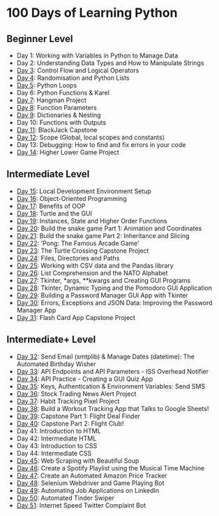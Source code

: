 # 100 Days of Learning Python

## Beginner Level

- Day 1: Working with Variables in Python to Manage Data
- Day 2: Understanding Data Types and How to Manipulate Strings
- [Day 3](https://github.com/cookieflakes2/cf2_udemy100Days_Pyprojects/tree/master/day3): Control Flow and Logical Operators
- [Day 4](https://github.com/cookieflakes2/cf2_udemy100Days_Pyprojects/tree/master/day4): Randomisation and Python Lists
- [Day 5](https://github.com/cookieflakes2/cf2_udemy100Days_Pyprojects/tree/master/day5): Python Loops
- Day 6: Python Functions & Karel
- [Day 7](https://github.com/cookieflakes2/cf2_udemy100Days_Pyprojects/tree/master/day7): Hangman Project
- [Day 8](https://github.com/cookieflakes2/cf2_udemy100Days_Pyprojects/tree/master/day8): Function Parameters
- [Day 9](https://github.com/cookieflakes2/cf2_udemy100Days_Pyprojects/tree/master/day9): Dictionaries & Nesting
- Day 10: Functions with Outputs
- [Day 11](https://github.com/cookieflakes2/cf2_udemy100Days_Pyprojects/tree/master/day11): BlackJack Capstone
- [Day 12](https://github.com/cookieflakes2/cf2_udemy100Days_Pyprojects/tree/master/day12): Scope (Global, local scopes and constants)
- Day 13: Debugging: How to find and fix errors in your code
- [Day 14](https://github.com/cookieflakes2/cf2_udemy100Days_Pyprojects/tree/master/day14): Higher Lower Game Project

## Intermediate Level

- [Day 15](https://github.com/cookieflakes2/cf2_udemy100Days_Pyprojects/tree/master/day15): Local Development Environment Setup
- [Day 16](https://github.com/cookieflakes2/cf2_udemy100Days_Pyprojects/tree/master/day16): Object-Oriented Programming
- [Day 17](https://github.com/cookieflakes2/cf2_udemy100Days_Pyprojects/tree/master/day17): Benefits of OOP
- [Day 18](https://github.com/cookieflakes2/cf2_udemy100Days_Pyprojects/tree/master/day18): Turtle and the GUI
- [Day 19](https://github.com/cookieflakes2/cf2_udemy100Days_Pyprojects/tree/master/day19): Instances, State and Higher Order Functions
- [Day 20](https://github.com/cookieflakes2/cf2_udemy100Days_Pyprojects/tree/master/day20): Build the snake game Part 1: Animation and Coordinates
- [Day 21](https://github.com/cookieflakes2/cf2_udemy100Days_Pyprojects/tree/master/day21): Build the snake game Part 2: Inheritance and Slicing
- [Day 22](https://github.com/cookieflakes2/cf2_udemy100Days_Pyprojects/tree/master/day22): 'Pong: The Famous Arcade Game'
- [Day 23](https://github.com/cookieflakes2/cf2_udemy100Days_Pyprojects/tree/master/day23): The Turtle Crossing Capstone Project
- [Day 24](https://github.com/cookieflakes2/cf2_udemy100Days_Pyprojects/tree/master/day24): Files, Directories and Paths
- [Day 25](https://github.com/cookieflakes2/cf2_udemy100Days_Pyprojects/tree/master/day25): Working with CSV data and the Pandas library
- [Day 26](https://github.com/cookieflakes2/cf2_udemy100Days_Pyprojects/tree/master/day26): List Comprehension and the NATO Alphabet
- [Day 27](https://github.com/cookieflakes2/cf2_udemy100Days_Pyprojects/tree/master/day27): Tkinter, *args, **kwargs and Creating GUI Programs
- [Day 28](https://github.com/cookieflakes2/cf2_udemy100Days_Pyprojects/tree/master/day28): Tkinter, Dynamic Typing and the Pomodoro GUI Application
- [Day 29](https://github.com/cookieflakes2/cf2_udemy100Days_Pyprojects/tree/master/day29): Building a Password Manager GUI App with Tkinter
- [Day 30](https://github.com/cookieflakes2/cf2_udemy100Days_Pyprojects/tree/master/day30): Errors, Exceptions and JSON Data: Improving the Password Manager App
- [Day 31](https://github.com/cookieflakes2/cf2_udemy100Days_Pyprojects/tree/master/day31): Flash Card App Capstone Project

## Intermediate+ Level

- [Day 32](https://github.com/cookieflakes2/cf2_udemy100Days_Pyprojects/tree/master/day32): Send Email (smtplib) & Manage Dates (datetime): The Automated Birthday Wisher
- [Day 33](https://github.com/cookieflakes2/cf2_udemy100Days_Pyprojects/tree/master/day33): API Endpoints and API Parameters - ISS Overhead Notifier
- [Day 34](https://github.com/cookieflakes2/cf2_udemy100Days_Pyprojects/tree/master/day34): API Practice - Creating a GUI Quiz App
- [Day 35](https://github.com/cookieflakes2/cf2_udemy100Days_Pyprojects/tree/master/day35): Keys, Authentication & Environment Variables: Send SMS
- [Day 36](https://github.com/cookieflakes2/cf2_udemy100Days_Pyprojects/tree/master/day36): Stock Trading News Alert Project
- [Day 37](https://github.com/cookieflakes2/cf2_udemy100Days_Pyprojects/tree/master/day37): Habit Tracking Pixel Project
- [Day 38](https://github.com/cookieflakes2/cf2_udemy100Days_Pyprojects/tree/master/day38): Build a Workout Tracking App that Talks to Google Sheets!
- [Day 39](): Capstone Part 1: Flight Deal Finder
- [Day 40](): Capstone Part 2: Flight Club!
- Day 41: Introduction to HTML
- Day 42: Intermediate HTML
- Day 43: Introduction to CSS
- Day 44: Intermediate CSS
- [Day 45](https://github.com/cookieflakes2/cf2_udemy100Days_Pyprojects/tree/master/day45): Web Scraping with Beautiful Soup
- [Day 46](https://github.com/cookieflakes2/cf2_udemy100Days_Pyprojects/tree/master/day46): Create a Spotify Playlist using the Musical Time Machine
- [Day 47](https://github.com/cookieflakes2/cf2_udemy100Days_Pyprojects/tree/master/day47): Create an Automated Amazon Price Tracker
- [Day 48](https://github.com/cookieflakes2/cf2_udemy100Days_Pyprojects/tree/master/day48): Selenium Webdriver and Game Playing Bot
- [Day 49](https://github.com/cookieflakes2/cf2_udemy100Days_Pyprojects/tree/master/day49): Automating Job Applications on LinkedIn
- [Day 50](https://github.com/cookieflakes2/cf2_udemy100Days_Pyprojects/tree/master/day50): Automated Tinder Swiper
- [Day 51](https://github.com/cookieflakes2/cf2_udemy100Days_Pyprojects/tree/master/day51): Internet Speed Twitter Complaint Bot